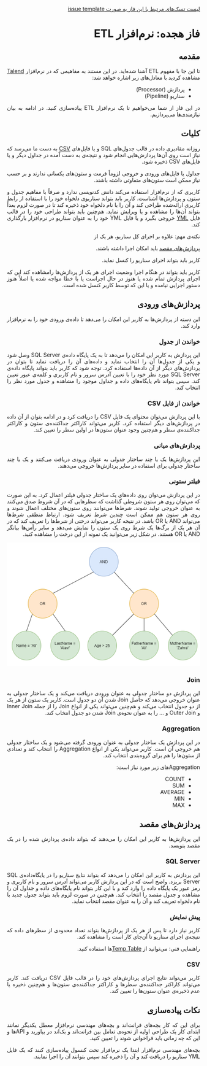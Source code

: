 <div dir="rtl" align='justify'>

[لیست تسک‌های مرتبط با این فاز به صورت issue template](issue-template-Phase18.md)

# فاز هجده: نرم‌افزار ETL

## مقدمه
تا این جا با مفهوم
ETL
آشنا شده‌اید. در این مستند به مفاهیمی که در نرم‌افزار
[Talend](https://talend.com)
مشاهده کردید با معادل‌های زیر اشاره خواهد شد:
- پردازش‌
(Processor)
- سناریو
(Pipeline)

 در این فاز از شما می‌خواهیم تا یک نرم‌افزار
ETL
پیاده‌سازی کنید. در ادامه به بیان نیازمندی‌ها می‌پردازیم.

## کلیات
روزانه مقادیری داده در قالب جدول‌های
SQL
و یا فایل‌های
[CSV](https://en.wikipedia.org/wiki/Comma-separated_values)
به دست ما می‌رسد که نیاز است روی آن‌ها پردازش‌هایی انجام شود و نتیجه‌ی به دست آمده در جداول دیگر و یا فایل‌های
CSV
ذخیره شود.

جداول یا فایل‌های ورودی و خروجی لزوماً فرمت و ستون‌های یکسانی ندارند و بر حسب نیاز ممکن است ستون‌های متفاوتی داشته باشند.

کاربری که از نرم‌افزار استفاده می‌کند دانش کدنویسی ندارد و صرفاً با مفاهیم جدول و ستون و پردازش‌ها آشناست. کاربر باید بتواند سناریوی دلخواه خود را با استفاده از رابط کاربری ارائه‌شده طراحی کند و آن را با نام دلخواه خود ذخیره کند تا در صورت لزوم بعداً بتواند آن‌ها را مشاهده و یا ویرایش نماید. هم‌چنین باید بتواند طراحی خود را در قالب فایل
[YML](https://en.wikipedia.org/wiki/YAML)
خروجی بگیرد و یا فایل
YML
خود را به عنوان سناریو در نرم‌افزار بارگذاری کند.

نکته‌ی مهم: علاوه بر اجرای کل سناریو، هر یک از

[پردازش‌های مقصد](#پردازش‌های-مقصد)
باید امکان اجرا داشته باشند.

کاربر باید بتواند اجرای سناریو را کنسل نماید.

کاربر باید بتواند در هنگام اجرا وضعیت اجرای هر یک از پردازش‌ها رامشاهده کند این که اجرای پردازش تمام شده یا هنوز در حال اجراست یا با خطا مواجه شده یا اصلاً هنوز دستور اجرایی نیامده و یا این که توسط کاربر کنسل شده است.

## پردازش‌های ورودی
این دسته از پردازش‌ها به کاربر این امکان را می‌دهد تا داده‌ی ورودی خود را به نرم‌افزار وارد کند.

### خواندن از جدول
این پردازش به کاربر این امکان را می‌دهد تا به یک پایگاه داده‌ی
SQL Server
وصل شود و یکی از جدول‌ها آن را انتخاب نماید و داده‌های آن را دریافت نماید تا بتوان در پردازش‌های دیگر از آن داده‌ها استفاده کرد. توجه شود که کاربر باید بتواند پایگاه داده‌ی
SQL Server
مورد نظر خود را با تعیین آدرس سرور و نام کاربری و کلمه‌ی عبور تعیین کند. سپس بتواند نام پایگاه‌های داده و جداول موجود را مشاهده و جدول مورد نظر را انتخاب کند.

### خواندن از فایل CSV
با این پردازش می‌توان محتوای یک فایل 
CSV
را دریافت کرد و در ادامه بتوان از آن داده در پردازش‌های دیگر استفاده کرد. کاربر می‌تواند کاراکتر جداکننده‌ی ستون و کاراکتر جداکننده‌ی سطر و هم‌چنین وجود عنوان ستون‌ها در اولین سطر را تعیین کند.

### پردازش‌های میانی
این پردازش‌ها یک یا چند ساختار جدولی به عنوان ورودی دریافت می‌کنند و یک یا چند ساختار جدولی برای استفاده در سایر پردازش‌ها خروجی می‌دهند.

### فیلتر ستونی
در این پردازش می‌توان روی داده‌های یک ساختار جدولی فیلتر اعمال کرد. به این صورت که می‌توان روی هر ستون شروطی گذاشت که سطرهایی که در آن شروط صدق می‌کنند به عنوان خروجی تولید شوند. شرط‌ها می‌توانند روی ستون‌های مختلف اعمال شوند و روی هر ستون هم ممکن است چندین شرط تعریف شود. ارتباط منطقی شرط‌ها می‌تواند
AND
یا
OR
باشد. در نتیجه کاربر می‌تواند درختی از شرط‌ها را تعریف کند که در آن هر یک از برگ‌ها یک شرط روی یک ستون را نمایش می‌دهد و سایر رأس‌ها بیانگر
AND
یا
OR
هستند. در شکل زیر می‌توانید یک نمونه از این درخت را مشاهده کنید.

![Conditions tree](./images/conditions-tree.png)

### Join
این پردازش دو ساختار جدولی به عنوان ورودی دریافت می‌کند و یک ساختار جدولی به عنوان خروجی می‌دهد که حاصل
Join
شدن آن دو جدول است. کاربر یک ستون از هر یک از دو جدول انتخاب می‌کند و هم‌چنین می‌تواند یکی از انواع
Join
را از جمله
Inner Join
و
Outer Join
و ... را به عنوان نحوه‌ی
Join
شدن دو جدول انتخاب کند.

### Aggregation
در این پردازش یک ساختار جدولی به عنوان ورودی گرفته می‌شود و یک ساختار جدولی هم خروجی آن است. کاربر می‌تواند یکی از انواع
Aggregation
را انتخاب کند و تعدادی از ستون‌ها را هم برای گروه‌بندی انتخاب کند.

Aggregationهای
زیر مورد نیاز است:
- COUNT
- SUM
- AVERAGE
- MIN
- MAX

## پردازش‌های مقصد
این پردازش‌ها به کاربر این امکان را می‌دهند که بتواند داده‌ی پردازش شده را در یک مقصد بنویسد.

### SQL Server
این پردازش به کاربر این امکان را می‌دهد که بتواند نتایج سناریو را در پایگاه‌داده‌ی
SQL Server
بریزد. واضح است که در این پردازش کاربر می‌تواند آدرس سرور و نام کاربری و رمز عبور یک پایگاه داده را وارد کند و با این کار بتواند نام پایگاه‌های داده و جداول آن را مشاهده و جدول مقصد را انتخاب کند. هم‌چنین در صورت لزوم باید بتواند جدول جدید با نام دلخواه تعریف کند و آن را به عنوان مقصد انتخاب نماید.

### پیش نمایش
کاربر نیاز دارد تا پس از هر یک از پردازش‌ها بتواند تعداد محدودی از سطرهای داده که نتیجه‌ی اجرای سناریو تا آن‌جای کار است را مشاهده کند.

راهنمایی فنی: می‌توانید از
[Temp Table](https://codingsight.com/introduction-to-temporary-tables-in-sql-server)ها
استفاده کنید.

### CSV
کاربر می‌تواند نتایج اجرای پردازش‌های خود را در قالب فایل
CSV
دریافت کند. کاربر می‌تواند کاراکتر جداکننده‌ی سطرها و کاراکتر جداکننده‌ی ستون‌ها و هم‌چنین ذخیره یا عدم ذخیره‌ی عنوان ستون‌ها را تعیین کند.


## نکات پیاده‌سازی
برای این که کار بچه‌های فرانت‌اند و بچه‌های مهندسی نرم‌افزار معطل یکدیگر نمانند ابتدای کار یک طراحی اولیه از نحوه‌ی تعامل بین
فرانت‌اند و بک‌اند در بیاورید و
APIها
و این که چه زمانی باید فراخوانی شوند را تعیین کنید.

بچه‌های مهندسی نرم‌افزار ابتدا یک نرم‌افزار تحت کنسول پیاده‌سازی کنند که یک فایل
YML
سناریو را دریافت کند و آن را ذخیره کند سپس بتوانند آن را اجرا نمایند.
</div>
